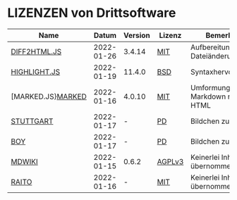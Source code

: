 LIZENZEN von Drittsoftware
==========================

Name                      | Datum      | Version | Lizenz            | Bemerkung
--------------------------|------------|---------|-------------------|---------------------------------
[DIFF2HTML.JS][DIFF2HTML] | 2022-01-26 | 3.4.14  | [MIT][DIFF2HTMLL] | Aufbereitung von Dateiänderungen
[HIGHLIGHT.JS][HIGHLIGHT] | 2022-01-19 | 11.4.0  | [BSD][HIGHLIGHTL] | Syntaxhervorhebung
[MARKED.JS}[MARKED]       | 2022-01-16 | 4.0.10  | [MIT][MARKEDL]    | Umformung von Markdown nach HTML
[STUTTGART][STGT]         | 2022-01-17 | -       | [PD][STGTL]       | Bildchen zur Demo
[BOY][BOY]                | 2022-01-17 | -       | [PD][BOYL]        | Bildchen zur Demo
[MDWIKI][MDWIKI]          | 2022-01-15 | 0.6.2   | [AGPLv3][MDWIKIL] | Keinerlei Inhalte übernommen
[RAITO][RAITO]            | 2022-01-16 | -       | [MIT][RAITOL]     | Keinerlei Inhalte übernommen

[DIFF2HTML]: https://github.com/rtfpessoa/diff2html
[DIFF2HTMLL]: https://github.com/rtfpessoa/diff2html/blob/master/LICENSE.md
[HIGHLIGHT]: https://highlightjs.org/
[HIGHLIGHTL]: https://github.com/highlightjs/highlight.js/blob/main/LICENSE
[MARKED]:  https://marked.js.org
[MARKEDL]: https://marked.js.org/license
[MDWIKI]:  http://www.mdwiki.info/
[MDWIKIL]: https://github.com/Dynalon/mdwiki/blob/master/AGPLv3.txt
[RAITO]:   https://github.com/arnaudsm/raito/
[RAITOL]:  https://github.com/arnaudsm/raito/blob/master/LICENSE
[STGT]:    https://upload.wikimedia.org/wikipedia/commons/f/f8/Coat_of_arms_of_Stuttgart.svg
[STGTL]:   https://en.wikipedia.org/wiki/public_domain
[BOY]:     https://publicdomainvectors.org/download.php?file=Gerald_G_Boy_Face_Cartoon_3.svg
[BOYL]:    https://creativecommons.org/publicdomain/zero/1.0/
